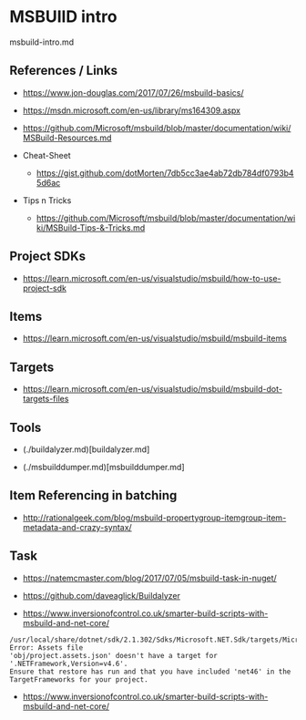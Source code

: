 # MSBUIlD intro

msbuild-intro.md

## References / Links

*   https://www.jon-douglas.com/2017/07/26/msbuild-basics/

*   https://msdn.microsoft.com/en-us/library/ms164309.aspx

*   https://github.com/Microsoft/msbuild/blob/master/documentation/wiki/MSBuild-Resources.md

*   Cheat-Sheet

    *   https://gist.github.com/dotMorten/7db5cc3ae4ab72db784df0793b45d6ac
    
*   Tips n Tricks

    *   https://github.com/Microsoft/msbuild/blob/master/documentation/wiki/MSBuild-Tips-&-Tricks.md

## Project SDKs

*   https://learn.microsoft.com/en-us/visualstudio/msbuild/how-to-use-project-sdk

## Items

*   https://learn.microsoft.com/en-us/visualstudio/msbuild/msbuild-items

## Targets

*   https://learn.microsoft.com/en-us/visualstudio/msbuild/msbuild-dot-targets-files



## Tools

*   (./buildalyzer.md)[buildalyzer.md]

*   (./msbuilddumper.md)[msbuilddumper.md]




## Item Referencing in batching

*   http://rationalgeek.com/blog/msbuild-propertygroup-itemgroup-item-metadata-and-crazy-syntax/

## Task

*   https://natemcmaster.com/blog/2017/07/05/msbuild-task-in-nuget/

*   https://github.com/daveaglick/Buildalyzer

*   https://www.inversionofcontrol.co.uk/smarter-build-scripts-with-msbuild-and-net-core/


```
/usr/local/share/dotnet/sdk/2.1.302/Sdks/Microsoft.NET.Sdk/targets/Microsoft.PackageDependencyResolution.targets(5,5): 
Error: Assets file 
'obj/project.assets.json' doesn't have a target for '.NETFramework,Version=v4.6'. 
Ensure that restore has run and that you have included 'net46' in the TargetFrameworks for your project. 
```

*   https://www.inversionofcontrol.co.uk/smarter-build-scripts-with-msbuild-and-net-core/